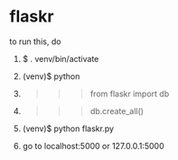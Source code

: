 # flaskr
to run this, do

1) $ . venv/bin/activate

2) (venv)$ python

3) >>> from flaskr import db

4) >>> db.create_all()

5) (venv)$ python flaskr.py

6) go to localhost:5000 or 127.0.0.1:5000
